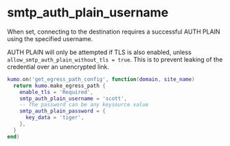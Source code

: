 # smtp_auth_plain_username

When set, connecting to the destination requires a successful AUTH PLAIN using the
specified username.

AUTH PLAIN will only be attempted if TLS is also enabled, unless
`allow_smtp_auth_plain_without_tls = true`. This is to prevent leaking
of the credential over an unencrypted link.

```lua
kumo.on('get_egress_path_config', function(domain, site_name)
  return kumo.make_egress_path {
    enable_tls = 'Required',
    smtp_auth_plain_username = 'scott',
    -- The password can be any keysource value
    smtp_auth_plain_password = {
      key_data = 'tiger',
    },
  }
end)
```


